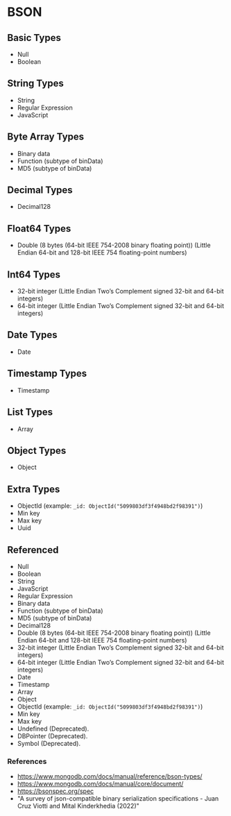 # BSON

## Basic Types

* Null
* Boolean

## String Types

* String
* Regular Expression
* JavaScript

## Byte Array Types

* Binary data
* Function (subtype of binData)
* MD5 (subtype of binData)

## Decimal Types

* Decimal128

## Float64 Types

* Double (8 bytes (64-bit IEEE 754-2008 binary floating point)) (Little Endian 64-bit and 128-bit IEEE 754 floating-point numbers)

## Int64 Types

* 32-bit integer (Little Endian Two’s Complement signed 32-bit and 64-bit integers)
* 64-bit integer (Little Endian Two’s Complement signed 32-bit and 64-bit integers)

## Date Types

* Date

## Timestamp Types

* Timestamp

## List Types

* Array

## Object Types

* Object

## Extra Types

* ObjectId (example: `_id: ObjectId("5099803df3f4948bd2f98391")`)
* Min key
* Max key
* Uuid

## Referenced

* Null
* Boolean
* String
* JavaScript
* Regular Expression
* Binary data
* Function (subtype of binData)
* MD5 (subtype of binData)
* Decimal128
* Double (8 bytes (64-bit IEEE 754-2008 binary floating point)) (Little Endian 64-bit and 128-bit IEEE 754 floating-point numbers)
* 32-bit integer (Little Endian Two’s Complement signed 32-bit and 64-bit integers)
* 64-bit integer (Little Endian Two’s Complement signed 32-bit and 64-bit integers)
* Date
* Timestamp
* Array
* Object
* ObjectId (example: `_id: ObjectId("5099803df3f4948bd2f98391")`)
* Min key
* Max key
* Undefined (Deprecated).
* DBPointer (Deprecated).
* Symbol (Deprecated).

### References

* https://www.mongodb.com/docs/manual/reference/bson-types/
* https://www.mongodb.com/docs/manual/core/document/
* https://bsonspec.org/spec
* "A survey of json-compatible binary serialization specifications - Juan Cruz Viotti and Mital Kinderkhedia (2022)"